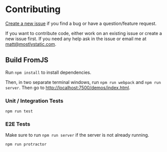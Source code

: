 # Contributing

[Create a new issue](https://github.com/mattzeunert/FromJS/issues) if you find a bug or have a question/feature request.

If you want to contribute code, either work on an existing issue or create a new issue first. If you need any help ask in the issue or email me at matt@mostlystatic.com.

## Build FromJS

Run `npm install` to install dependencies.

Then, in two separate terminal windows, run `npm run webpack` and `npm run server`. Then go to [http://localhost:7500/demos/index.html](http://localhost:7500/demos/index.html).

### Unit / Integration Tests

`npm run test`

### E2E Tests

Make sure to run `npm run server` if the server is not already running.

```
npm run protractor
```
